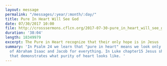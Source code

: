 ```yaml
---
layout: message
permalink: "/messages/:year/:month/:day/"
title: Pure In Heart Will See God
date: 07/30/2017 10:00
file: http://crosssermons.cflcn.org/2017-07-30-pure_in_heart_will_see_god.m4a
duration: '38:04'
length: 18349979
excerpt: The Pure in Heart recognize that their only hope is in Jesus
summary: 'In Psalm 24 we learn that "pure in heart" means we look only to the God
  of Abraham Isaac and Jacob for everything. In Luke chapter15 Jesus shares a parable
  that demonstrates what purity of heart looks like. '
---
```

